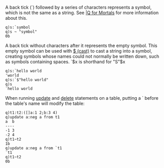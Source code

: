 A back tick (\`) followed by a series of characters represents a symbol, which is not the same as a string. See [|Q for Mortals](JB:QforMortals2/atoms#Character_Data "wikilink") for more information about this.

    q)s:`symbol
    q)s ~ "symbol"
    0b

A back tick without characters after it represents the empty symbol. This empty symbol can be used with [$ (cast)](Reference/DollarSign "wikilink") to cast a string into a symbol, creating symbols whose names could not normally be written down, such as symbols containing spaces. \`$x is shorthand for "S"$x

    q)s:`hello world
    'world
    q)s:`$"hello world"
    q)s
    `hello world

When running [update](Reference/update "wikilink") and [delete](Reference/delete "wikilink") statements on a table, putting a \` before the table's name will modify the table:

    q)t1:t2:([]a:1 2;b:3 4)
    q)update a:neg a from t1
    a  b
    ----
    -1 3
    -2 4
    q)t1~t2
    1b
    q)update a:neg a from `t1
    `t1
    q)t1~t2
    0b
